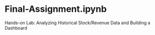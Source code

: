 # Final-Assignment.ipynb
Hands-on Lab: Analyzing Historical Stock/Revenue Data and Building a Dashboard
